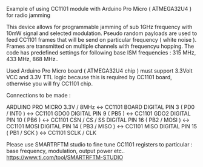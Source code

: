 Example of using CC1101 module with Arduino Pro Micro ( ATMEGA32U4 ) for radio jamming

This device allows for programmable jamming of sub 1GHz frequency with 10mW signal and selected modulation.
Pseudo random payloads are used to feed CC1101 frames that will be send on particular frequency ( white noise ).
Frames are transmitted on multiple channels with frequencyu hopping.
The code has predefined settings for following base ISM  frequencies : 315 MHz, 433 MHz, 868 MHz..

Used Arduino Pro Micro board ( ATMEGA32U4 chip ) must support 3.3Volt VCC and 3.3V TTL logic because this is required by CC1101 board, otherwise you will fry CC1101 chip.

Connections to be made :

ARDUINO PRO MICRO 3.3V / 8MHz <-> CC1101 BOARD
DIGITAL PIN 3  ( PD0 / INT0 ) <-> CC1101 GDO0
DIGITAL PIN 9  ( PB5 )        <-> CC1101 GDO2
DIGITAL PIN 10 ( PB6 )        <-> CC1101 CSN / CS / SS
DIGITAL PIN 16 ( PB2 / MOSI ) <-> CC1101 MOSI
DIGITAL PIN 14 ( PB3 / MISO ) <-> CC1101 MISO
DIGITAL PIN 15 ( PB1 / SCK )  <-> CC1101 SCLK / CLK 

Please use SMARTRFTM studio to fine tune CC1101 registers to particular : base frequency, modulation, output power etc..
https://www.ti.com/tool/SMARTRFTM-STUDIO

